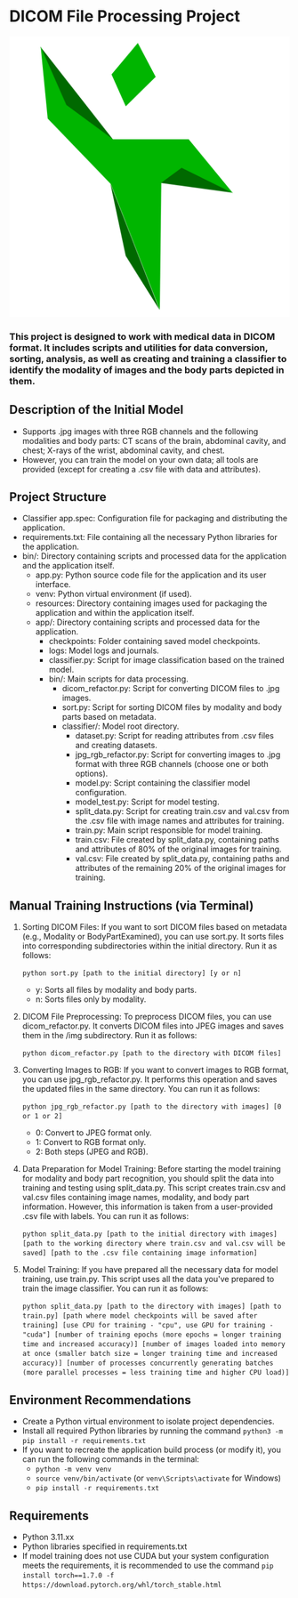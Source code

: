 # DICOM File Processing Project
![Alt](resources/icon.png)

### This project is designed to work with medical data in DICOM format. It includes scripts and utilities for data conversion, sorting, analysis, as well as creating and training a classifier to identify the modality of images and the body parts depicted in them.

## Description of the Initial Model

- Supports .jpg images with three RGB channels and the following modalities and body parts: CT scans of the brain, abdominal cavity, and chest; X-rays of the wrist, abdominal cavity, and chest.
- However, you can train the model on your own data; all tools are provided (except for creating a .csv file with data and attributes).

## Project Structure

+ Classifier app.spec: Configuration file for packaging and distributing the application.
+ requirements.txt: File containing all the necessary Python libraries for the application.
+ bin/: Directory containing scripts and processed data for the application and the application itself.
   + app.py: Python source code file for the application and its user interface.
   + venv: Python virtual environment (if used).
   + resources: Directory containing images used for packaging the application and within the application itself.
   + app/: Directory containing scripts and processed data for the application.
      + checkpoints: Folder containing saved model checkpoints.
      + logs: Model logs and journals.
      + classifier.py: Script for image classification based on the trained model.
      + bin/: Main scripts for data processing.
         + dicom_refactor.py: Script for converting DICOM files to .jpg images.
         + sort.py: Script for sorting DICOM files by modality and body parts based on metadata.
         + classifier/: Model root directory.
            + dataset.py: Script for reading attributes from .csv files and creating datasets.
            + jpg_rgb_refactor.py: Script for converting images to .jpg format with three RGB channels (choose one or both options).
            + model.py: Script containing the classifier model configuration.
            + model_test.py: Script for model testing.
            + split_data.py: Script for creating train.csv and val.csv from the .csv file with image names and attributes for training.
            + train.py: Main script responsible for model training.
            + train.csv: File created by split_data.py, containing paths and attributes of 80% of the original images for training.
            + val.csv: File created by split_data.py, containing paths and attributes of the remaining 20% of the original images for training.

## Manual Training Instructions (via Terminal)

1. Sorting DICOM Files: If you want to sort DICOM files based on metadata (e.g., Modality or BodyPartExamined), you can use sort.py. It sorts files into corresponding subdirectories within the initial directory. Run it as follows:

   ```python sort.py [path to the initial directory] [y or n]```
   - y: Sorts all files by modality and body parts.
   - n: Sorts files only by modality.

2. DICOM File Preprocessing: To preprocess DICOM files, you can use dicom_refactor.py. It converts DICOM files into JPEG images and saves them in the /img subdirectory. Run it as follows:

   ```python dicom_refactor.py [path to the directory with DICOM files]```

3. Converting Images to RGB: If you want to convert images to RGB format, you can use jpg_rgb_refactor.py. It performs this operation and saves the updated files in the same directory. You can run it as follows:

   ```python jpg_rgb_refactor.py [path to the directory with images] [0 or 1 or 2]```

   - 0: Convert to JPEG format only.
   - 1: Convert to RGB format only.
   - 2: Both steps (JPEG and RGB).

4. Data Preparation for Model Training: Before starting the model training for modality and body part recognition, you should split the data into training and testing using split_data.py. This script creates train.csv and val.csv files containing image names, modality, and body part information. However, this information is taken from a user-provided .csv file with labels. You can run it as follows:

   ```python split_data.py [path to the initial directory with images] [path to the working directory where train.csv and val.csv will be saved] [path to the .csv file containing image information]```


5. Model Training: If you have prepared all the necessary data for model training, use train.py. This script uses all the data you've prepared to train the image classifier. You can run it as follows:

   ```python split_data.py [path to the directory with images] [path to train.py] [path where model checkpoints will be saved after training] [use CPU for training - "cpu", use GPU for training - "cuda"] [number of training epochs (more epochs = longer training time and increased accuracy)] [number of images loaded into memory at once (smaller batch size = longer training time and increased accuracy)] [number of processes concurrently generating batches (more parallel processes = less training time and higher CPU load)]```


## Environment Recommendations

- Create a Python virtual environment to isolate project dependencies.
- Install all required Python libraries by running the command ```python3 -m pip install -r requirements.txt```
- If you want to recreate the application build process (or modify it), you can run the following commands in the terminal:
   - ```python -m venv venv```
   - ```source venv/bin/activate``` (or ```venv\Scripts\activate``` for Windows)
   - ```pip install -r requirements.txt```

## Requirements

- Python 3.11.xx
- Python libraries specified in requirements.txt
- If model training does not use CUDA but your system configuration meets the requirements, it is recommended to use the command ```pip install torch==1.7.0 -f https://download.pytorch.org/whl/torch_stable.html```